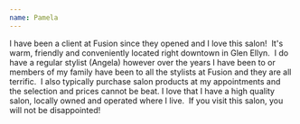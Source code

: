 ```yaml
---
name: Pamela
---
```

I have been a client at Fusion since they opened and I love this salon!&nbsp; It's warm, friendly and conveniently located right downtown in Glen Ellyn.&nbsp; I do have a regular stylist (Angela) however over the years I have been to or members of my family have been to all the stylists at Fusion and they are all terrific.&nbsp; I also typically purchase salon products at my appointments and the selection and prices cannot be beat. I love that I have a high quality salon, locally owned and operated where I live.&nbsp; If you visit this salon, you will not be disappointed!